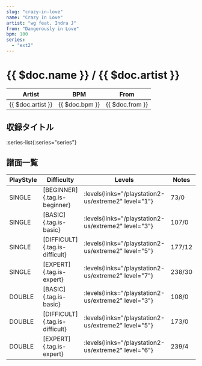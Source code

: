 ```yaml
---
slug: "crazy-in-love"
name: "Crazy In Love"
artist: "wg feat. Indra J"
from: "Dangerously in Love"
bpm: 100
series:
  - "ext2"
---
```


# {{ $doc.name }} / {{ $doc.artist }}

|Artist|BPM|From|
|------|---|----|
|{{ $doc.artist }}|{{ $doc.bpm }}|{{ $doc.from }}|

## 収録タイトル

:series-list{:series="series"}

## 譜面一覧

|PlayStyle|Difficulty|Levels|Notes|Movie|
|---------|----------|------|-----|-----|
|SINGLE|[BEGINNER]{.tag.is-beginner}| :levels{links="/playstation2-us/extreme2" level="1"}|73/0||
|SINGLE|[BASIC]{.tag.is-basic}| :levels{links="/playstation2-us/extreme2" level="3"}|107/0||
|SINGLE|[DIFFICULT]{.tag.is-difficult}| :levels{links="/playstation2-us/extreme2" level="5"}|177/12||
|SINGLE|[EXPERT]{.tag.is-expert}| :levels{links="/playstation2-us/extreme2" level="7"}|238/30||
|DOUBLE|[BASIC]{.tag.is-basic}| :levels{links="/playstation2-us/extreme2" level="3"}|108/0||
|DOUBLE|[DIFFICULT]{.tag.is-difficult}| :levels{links="/playstation2-us/extreme2" level="5"}|173/0||
|DOUBLE|[EXPERT]{.tag.is-expert}| :levels{links="/playstation2-us/extreme2" level="6"}|239/4||
